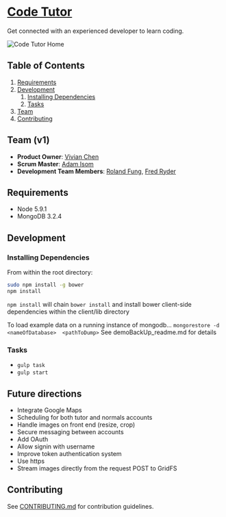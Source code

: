 # [Code Tutor](http://104.131.176.9/)
Get connected with an experienced developer to learn coding.

![Code Tutor Home](https://github.com/paunchy-llamas/code-tutor/blob/master/codetutor-home.png)

## Table of Contents

1. [Requirements](#requirements)
1. [Development](#development)
    1. [Installing Dependencies](#installing-dependencies)
    1. [Tasks](#tasks)
1. [Team](#team)
1. [Contributing](#contributing)

## Team (v1)
  - __Product Owner__: [Vivian Chen](https://github.com/vichen)
  - __Scrum Master__: [Adam Isom](https://github.com/adamrgisom)
  - __Development Team Members__: [Roland Fung](https://github.com/rolandfung), [Fred Ryder](https://github.com/fredryder)


## Requirements
- Node 5.9.1
- MongoDB 3.2.4

## Development

### Installing Dependencies

From within the root directory:

```sh
sudo npm install -g bower
npm install
```

`npm install` will chain `bower install` and install bower client-side dependencies within the client/lib directory

To load example data on a running instance of mongodb...
`mongorestore -d <nameOfDatabase>  <pathToDump>`
See demoBackUp_readme.md for details

### Tasks
- `gulp task`
- `gulp start`


## Future directions
- Integrate Google Maps
- Scheduling for both tutor and normals accounts
- Handle images on front end (resize, crop)
- Secure messaging between accounts
- Add OAuth
- Allow signin with username
- Improve token authentication system
- Use https
- Stream images directly from the request POST to GridFS

## Contributing
See [CONTRIBUTING.md](CONTRIBUTING.md) for contribution guidelines.
